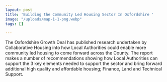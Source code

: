 ```yaml
---
layout: post
title: 'Building the Community Led Housing Sector In Oxfordshire '
image: "/uploads/map-1-1-png.webp"
tags: []

---
```

The Oxfordshire Growth Deal has published research undertaken by Collaborative Housing into how Local Authorities could enable more community led housing to come forward across the County. The report makes a number of recommendations showing how Local Authorities can support the 3 key elements needed to support the sector and bring forward additional high quality and affordable housing; Finance, Land and Technical Support.